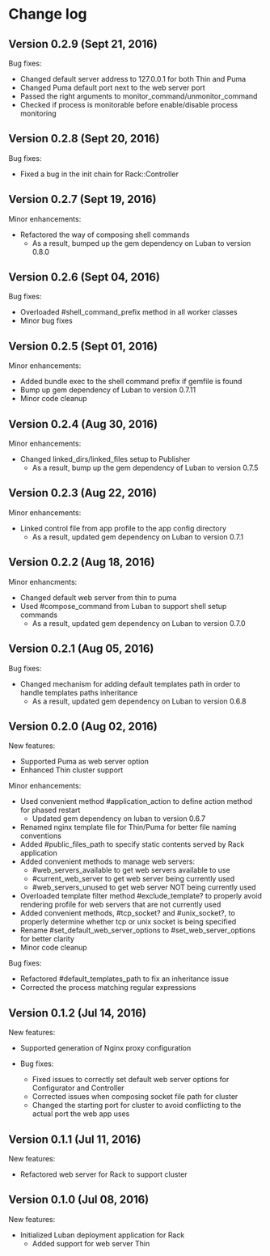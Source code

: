 # Change log

## Version 0.2.9 (Sept 21, 2016)

Bug fixes:
  * Changed default server address to 127.0.0.1 for both Thin and Puma
  * Changed Puma default port next to the web server port
  * Passed the right arguments to monitor_command/unmonitor_command
  * Checked if process is monitorable before enable/disable process monitoring

## Version 0.2.8 (Sept 20, 2016)

Bug fixes:
  * Fixed a bug in the init chain for Rack::Controller

## Version 0.2.7 (Sept 19, 2016)

Minor enhancements:
  * Refactored the way of composing shell commands
    * As a result, bumped up the gem dependency on Luban to version 0.8.0

## Version 0.2.6 (Sept 04, 2016)

Bug fixes:
  * Overloaded #shell_command_prefix method in all worker classes
  * Minor bug fixes

## Version 0.2.5 (Sept 01, 2016)

Minor enhancements:
  * Added bundle exec to the shell command prefix if gemfile is found
  * Bump up gem dependency of Luban to version 0.7.11
  * Minor code cleanup

## Version 0.2.4 (Aug 30, 2016)

Minor enhancements: 
  * Changed linked_dirs/linked_files setup to Publisher
    * As a result, bump up the gem dependency of Luban to version 0.7.5

## Version 0.2.3 (Aug 22, 2016)

Minor enhancements:
  * Linked control file from app profile to the app config directory
    * As a result, updated gem dependency on Luban to version 0.7.1

## Version 0.2.2 (Aug 18, 2016)

Minor enhancments:
  * Changed default web server from thin to puma
  * Used #compose_command from Luban to support shell setup commands
    * As a result, updated gem dependency on Luban to version 0.7.0

## Version 0.2.1 (Aug 05, 2016)

Bug fixes:
  * Changed mechanism for adding default templates path in order to handle templates paths inheritance
    * As a result, updated gem dependency on Luban to version 0.6.8

## Version 0.2.0 (Aug 02, 2016)

New features:
  * Supported Puma as web server option
  * Enhanced Thin cluster support

Minor enhancements:
  * Used convenient method #application_action to define action method for phased restart
    * Updated gem dependency on luban to version 0.6.7
  * Renamed nginx template file for Thin/Puma for better file naming conventions
  * Added #public_files_path to specify static contents served by Rack application
  * Added convenient methods to manage web servers:
    * #web_servers_available to get web servers available to use
    * #current_web_server to get web server being currently used
    * #web_servers_unused to get web server NOT being currently used
  * Overloaded template filter method #exclude_template? to properly avoid rendering profile for web servers that are not currently used
  * Added convenient methods, #tcp_socket? and #unix_socket?, to properly determine whether tcp or unix socket is being specified
  * Rename #set_default_web_server_options to #set_web_server_options for better clarity
  * Minor code cleanup

Bug fixes:
  * Refactored #default_templates_path to fix an inheritance issue
  * Corrected the process matching regular expressions

## Version 0.1.2 (Jul 14, 2016)

New features:
  * Supported generation of Nginx proxy configuration

* Bug fixes:
  * Fixed issues to correctly set default web server options for Configurator and Controller
  * Corrected issues when composing socket file path for cluster
  * Changed the starting port for cluster to avoid conflicting to the actual port the web app uses

## Version 0.1.1 (Jul 11, 2016)

New features:
  * Refactored web server for Rack to support cluster

## Version 0.1.0 (Jul 08, 2016)

New features:
  * Initialized Luban deployment application for Rack
    * Added support for web server Thin
